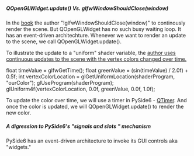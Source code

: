 ##### QOpenGLWidget.update() Vs. glfwWindowShouldClose(window)
In the [book](https://learnopengl.com/) the author "!glfwWindowShouldClose(window)" to continously render the scene. But QOpenGLWidget has no such busy waiting loop. It has an event-driven architechture. Whenever we want to render an update to the scene, we call QOpenGLWidget.update(). 

To illustrate the update to a "uniform" shader variable, the [author uses continuous updates to the scene with the vertex colors changed over time.](https://learnopengl.com/Getting-started/Shaders)

  float timeValue = glfwGetTime();
  float greenValue = (sin(timeValue) / 2.0f) + 0.5f;
  int vertexColorLocation = glGetUniformLocation(shaderProgram, "ourColor");
  glUseProgram(shaderProgram);
  glUniform4f(vertexColorLocation, 0.0f, greenValue, 0.0f, 1.0f);
  
To update the color over time, we will use a timer in PySide6 - [QTimer](https://doc.qt.io/qtforpython-6/PySide6/QtCore/QTimer.html). And once the color is updated, we will QOpenGLWidget.update() to render the new color.

##### A digression to PySide6's "signals and slots " mechanism

PySide6 has an event-driven architecture to invoke its GUI controls aka "widgets."
